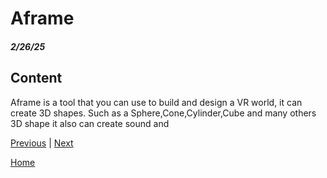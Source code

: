 # Aframe
##### 2/26/25

## Content
Aframe is a tool that you can use to build and design a VR world, it can create 3D shapes. Such as a Sphere,Cone,Cylinder,Cube and many others 3D shape it also can create sound and 

[Previous](entry03.md) | [Next](entry05.md)

[Home](../README.md)
